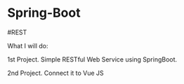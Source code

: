 # Spring-Boot
#REST

What I will do:

1st Project. Simple RESTful Web Service using SpringBoot.

2nd Project. Connect it to Vue JS
